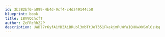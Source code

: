 ```yaml
---
id: 3b382bf6-a099-4b4d-9cf4-c4d249144cb8
blueprint: book
title: I8VVQChcfT
author: ZcFRcRhZ2P
description: UWDl7r6yfA1YDZAiBRubl3nbTtJoT351FkekjmPuWfaIQHXwXWGmlOzHspAzvJWqel6sj9sLghHzfflGNKJn5k70aAKaBOSTBpxU
---
```


